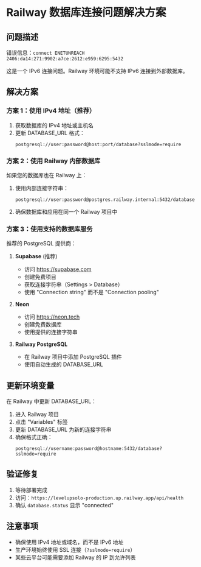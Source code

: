 # Railway 数据库连接问题解决方案

## 问题描述

错误信息：`connect ENETUNREACH 2406:da14:271:9902:a7ce:2612:e959:6295:5432`

这是一个 IPv6 连接问题。Railway 环境可能不支持 IPv6 连接到外部数据库。

## 解决方案

### 方案 1：使用 IPv4 地址（推荐）

1. 获取数据库的 IPv4 地址或主机名
2. 更新 DATABASE_URL 格式：
   ```
   postgresql://user:password@host:port/database?sslmode=require
   ```

### 方案 2：使用 Railway 内部数据库

如果您的数据库也在 Railway 上：
1. 使用内部连接字符串：
   ```
   postgresql://user:password@postgres.railway.internal:5432/database
   ```
2. 确保数据库和应用在同一个 Railway 项目中

### 方案 3：使用支持的数据库服务

推荐的 PostgreSQL 提供商：

1. **Supabase** (推荐)
   - 访问 https://supabase.com
   - 创建免费项目
   - 获取连接字符串（Settings > Database）
   - 使用 "Connection string" 而不是 "Connection pooling"

2. **Neon**
   - 访问 https://neon.tech
   - 创建免费数据库
   - 使用提供的连接字符串

3. **Railway PostgreSQL**
   - 在 Railway 项目中添加 PostgreSQL 插件
   - 使用自动生成的 DATABASE_URL

## 更新环境变量

在 Railway 中更新 DATABASE_URL：

1. 进入 Railway 项目
2. 点击 "Variables" 标签
3. 更新 DATABASE_URL 为新的连接字符串
4. 确保格式正确：
   ```
   postgresql://username:password@hostname:5432/database?sslmode=require
   ```

## 验证修复

1. 等待部署完成
2. 访问：`https://levelupsolo-production.up.railway.app/api/health`
3. 确认 `database.status` 显示 "connected"

## 注意事项

- 确保使用 IPv4 地址或域名，而不是 IPv6 地址
- 生产环境始终使用 SSL 连接（`?sslmode=require`）
- 某些云平台可能需要添加 Railway 的 IP 到允许列表